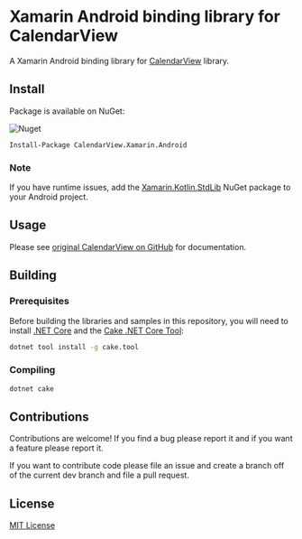 # Xamarin Android binding library for CalendarView
A Xamarin Android binding library for [CalendarView](https://github.com/kizitonwose/CalendarView) library.

## Install

Package is available on NuGet:

![Nuget](https://img.shields.io/nuget/v/CalendarView.Xamarin.Android)

```
Install-Package CalendarView.Xamarin.Android
```

### Note
If you have runtime issues, add the [Xamarin.Kotlin.StdLib](https://www.nuget.org/packages/Xamarin.Kotlin.StdLib) NuGet package to your Android project.

## Usage

Please see [original CalendarView on GitHub](https://github.com/kizitonwose/CalendarView) for documentation.

## Building

### Prerequisites

Before building the libraries and samples in this repository, you will need to install [.NET Core](https://dotnet.microsoft.com/download) and the [Cake .NET Core Tool](http://cakebuild.net):

```sh
dotnet tool install -g cake.tool
```

### Compiling

```sh
dotnet cake
```

## Contributions

Contributions are welcome! If you find a bug please report it and if you want a feature please report it.

If you want to contribute code please file an issue and create a branch off of the current dev branch and file a pull request.

## License
[MIT License](https://github.com/2urbo/ThreeTenABP.Xamarin/blob/master/LICENSE.md)
